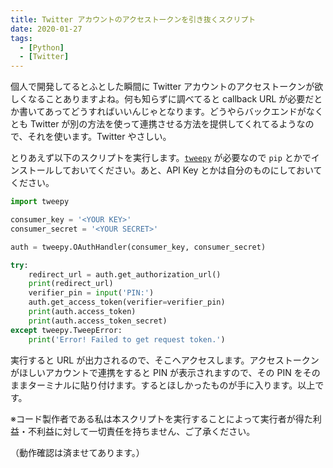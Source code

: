 ```yaml
---
title: Twitter アカウントのアクセストークンを引き抜くスクリプト
date: 2020-01-27
tags:
  - [Python]
  - [Twitter]
---
```

個人で開発してるとふとした瞬間に Twitter アカウントのアクセストークンが欲しくなることありますよね。何も知らずに調べてると callback URL が必要だとか書いてあってどうすればいいんじゃとなります。どうやらバックエンドがなくとも Twitter が別の方法を使って連携させる方法を提供してくれてるようなので、それを使います。Twitter やさしい。

とりあえず以下のスクリプトを実行します。[`tweepy`](https://github.com/tweepy/tweepy) が必要なので `pip` とかでインストールしておいてください。あと、API Key とかは自分のものにしておいてください。

```python
import tweepy

consumer_key = '<YOUR KEY>'
consumer_secret = '<YOUR SECRET>'

auth = tweepy.OAuthHandler(consumer_key, consumer_secret)

try:
    redirect_url = auth.get_authorization_url()
    print(redirect_url)
    verifier_pin = input('PIN:')
    auth.get_access_token(verifier=verifier_pin)
    print(auth.access_token)
    print(auth.access_token_secret)
except tweepy.TweepError:
    print('Error! Failed to get request token.')
```

実行すると URL が出力されるので、そこへアクセスします。アクセストークンがほしいアカウントで連携をすると PIN が表示されますので、その PIN をそのままターミナルに貼り付けます。するとほしかったものが手に入ります。以上です。

※コード製作者である私は本スクリプトを実行することによって実行者が得た利益・不利益に対して一切責任を持ちません、ご了承ください。

（動作確認は済ませてあります。）
